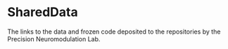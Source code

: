 # SharedData
The links to the data and frozen code deposited to the repositories by the Precision Neuromodulation Lab.
